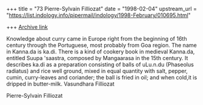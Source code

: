 +++
title = "73 Pierre-Sylvain Filliozat"
date = "1998-02-04"
upstream_url = "https://list.indology.info/pipermail/indology/1998-February/010695.html"

+++
[Archive link](https://list.indology.info/pipermail/indology/1998-February/010695.html)

Knowledge about curry came in Europe right from the beginning of 16th
century through the Portuguese, most probably from Goa region. The name in
Kanna.da is ka.di. There is a kind of cookery book in medieval Kanna.da,
entitled Suupa 'saastra, composed by Mangaarasa in the 15th century. It
describes ka.di as a preparation consisting of balls of uLu.n.du (Phaseolus
radiatus) and rice well ground, mixed in equal quantity with salt, pepper,
cumin, curry-leaves and coriander; the ball is fried in oil; and when
cold,it is dripped in butter-milk.
Vasundhara Filliozat

Pierre-Sylvain Filliozat



